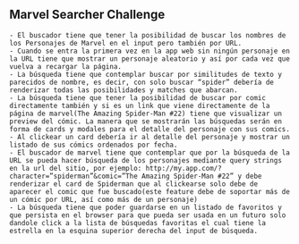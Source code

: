 ## Marvel Searcher Challenge

    - El buscador tiene que tener la posibilidad de buscar los nombres de los Personajes de Marvel en el input pero también por URL.
    - Cuando se entra la primera vez en la app web sin ningún personaje en la URL tiene que mostrar un personaje aleatorio y así por cada vez que vuelva a recargar la página.
    - La búsqueda tiene que contemplar buscar por similitudes de texto y parecidos de nombre, es decir, con solo buscar “spider” debería de renderizar todas las posibilidades y matches que abarcan.
    - La búsqueda tiene que tener la posibilidad de buscar por comic directamente también y si es un link que viene directamente de la página de marvel(The Amazing Spider-Man #22) tiene que visualizar un preview del cómic. La manera que se mostrarán las búsquedas serán en forma de cards y modales para el detalle del personaje con sus comics.
    - Al clickear un card debería ir al detalle del personaje y mostrar un listado de sus cómics ordenados por fecha.
    - El buscador de marvel tiene que contemplar que por la búsqueda de la URL se pueda hacer búsqueda de los personajes mediante query strings en la url del sitio, por ejemplo: http://my.app.com/?character=”spiderman”&comic=”The Amazing Spider-Man #22” y debe renderizar el card de Spiderman que al clickearse solo debe de aparecer el comic que fue buscado(este feature debe de soportar más de un cómic por URL, así como más de un personaje)
    - La búsqueda tiene que poder guardarse en un listado de favoritos y que persista en el browser para que pueda ser usada en un futuro solo dandole click a la lista de búsquedas favoritas el cual tiene la estrella en la esquina superior derecha del input de búsqueda.
